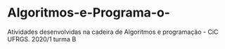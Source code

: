 # Algoritmos-e-Programa-o-
Atividades desenvolvidas na cadeira de Algoritmos e programação - CiC UFRGS. 2020/1 turma B
